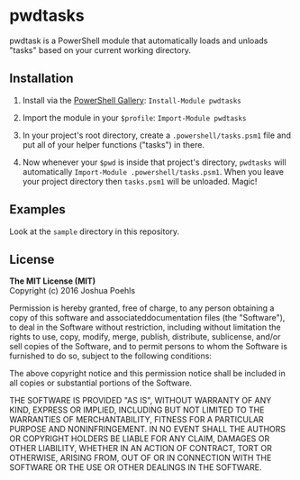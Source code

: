 # pwdtasks

pwdtask is a PowerShell module that automatically loads and unloads "tasks"
based on your current working directory.

## Installation

1. Install via the [PowerShell Gallery](https://www.powershellgallery.com/packages/pwdtasks): `Install-Module pwdtasks`

2. Import the module in your `$profile`: `Import-Module pwdtasks`

3. In your project's root directory, create a `.powershell/tasks.psm1` file
and put all of your helper functions ("tasks") in there.

4. Now whenever your `$pwd` is inside that project's directory, `pwdtasks` will
automatically `Import-Module .powershell/tasks.psm1`. When you leave your
project directory then `tasks.psm1` will be unloaded. Magic!

## Examples

Look at the `sample` directory in this repository. 

## License

**The MIT License (MIT)**  
Copyright (c) 2016 Joshua Poehls

Permission is hereby granted, free of charge, to any person obtaining a copy of
this software and associateddocumentation files (the "Software"), to deal in the
Software without restriction, including without limitation the rights to use,
copy, modify, merge, publish, distribute, sublicense, and/or sell copies of the
Software, and to permit persons to whom the Software is furnished to do so,
subject to the following conditions:

The above copyright notice and this permission notice shall be included in all
copies or substantial portions of the Software.

THE SOFTWARE IS PROVIDED "AS IS", WITHOUT WARRANTY OF ANY KIND, EXPRESS OR
IMPLIED, INCLUDING BUT NOT LIMITED TO THE WARRANTIES OF MERCHANTABILITY, FITNESS
FOR A PARTICULAR PURPOSE AND NONINFRINGEMENT. IN NO EVENT SHALL THE AUTHORS OR
COPYRIGHT HOLDERS BE LIABLE FOR ANY CLAIM, DAMAGES OR OTHER LIABILITY, WHETHER
IN AN ACTION OF CONTRACT, TORT OR OTHERWISE, ARISING FROM, OUT OF OR IN
CONNECTION WITH THE SOFTWARE OR THE USE OR OTHER DEALINGS IN THE SOFTWARE.